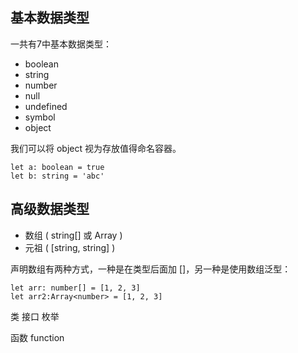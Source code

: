 ## 基本数据类型

一共有7中基本数据类型：

* boolean
* string
* number
* null
* undefined
* symbol
* object

我们可以将 object 视为存放值得命名容器。

```
let a: boolean = true
let b: string = 'abc'
```

## 高级数据类型

* 数组 ( string[] 或 Array<string> )
* 元祖 ( [string, string] )

声明数组有两种方式，一种是在类型后面加 []，另一种是使用数组泛型：

```
let arr: number[] = [1, 2, 3]
let arr2:Array<number> = [1, 2, 3]
```

类
接口
枚举

函数 function




